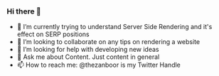 ### Hi there 👋

- 🌱 I’m currently trying to understand Server Side Rendering and it's effect on SERP positions
- 👯 I’m looking to collaborate on any tips on rendering a website
- 🤔 I’m looking for help with developing new ideas
- 💬 Ask me about Content. Just content in general
- 📫 How to reach me: @thezanboor is my Twitter Handle
<!--
**thezanboor/thezanboor** is a ✨ _special_ ✨ repository because its `README.md` (this file) appears on your GitHub profile.

Here are some ideas to get you started:

- 🔭 I’m currently working on [Flightio](https://flightio.com)
- 🌱 I’m currently trying to understand Server Side Rendering and it's effect on SERP positions
- 👯 I’m looking to collaborate on any tips on rendering a website
- 🤔 I’m looking for help with developing new ideas
- 💬 Ask me about Content. Just content in general
- 📫 How to reach me: @thezanboor is my Twitter Handle and also read https://thezanboor.github.io/ too.
-->
